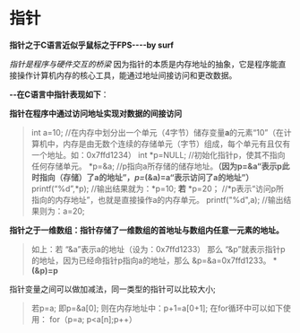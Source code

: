 


# 指针
**指针之于C语言近似乎鼠标之于FPS----by surf**

*指针是程序与硬件交互的桥梁*
因为指针的本质是内存地址的抽象，它是程序能直接操作计算机内存的核心工具，能通过地址间接访问和更改数据。

**--在C语言中指针表现如下**：

**指针在程序中通过访问地址实现对数据的间接访问**

>   int a=10;
>   //在内存中划分出一个单元（4字节）储存变量**a**的元素“10”（在计算机中，内存是由无数个连续的存储单元（字节）组成，每个单元有且仅有一个地址。如：0x7ffd1234）
>   int *p=NULL;
>   //初始化指针p，使其不指向任何存储单元。
>   *p=&a;
>   //p指向a所存储的储存地址。**（因为p=&a“表示p此时指向（存储）了a的地址”，*p=*(&a)=a“表示访问了a的地址”）**
>   printf(“%d”,*p);
>   //输出结果就为：*p=10;
>   **若**
>   *p=20；
>   //*p表示“访问p所指向的内存地址”，也就是直接操作a的内存单元。
>   printf("%d",a);
>   //输出结果则为：a=20;

**指针之于一维数组：指针存储了一维数组的首地址与数组内任意一元素的地址。**

> 如上：若 “&a”表示a的地址（设为：0x7ffd1233）
> 那么 “&p”就表示指针p的地址，因为已经命指针p指向a的地址，那么 &p=&a=0x7ffd1233。
> ***(&p)=p**

指针变量之间可以做加减法，同一类型的指针可以比较大小;

>若p=a;
>即p=&a[0];
>则在内存地址中：p+1=a[0+1];
>在for循环中可以如下使用：
>for（p=a; p<a[n];p++）

<!--stackedit_data:
eyJoaXN0b3J5IjpbLTMxMzkwNDU3Nyw4MTcwMTQ2OTcsLTIyOT
M0NDQzNCwtMjc4Njc3ODY2LC05NzAwNzIwNjIsNTczMTk2OTMs
LTIwODEwOTMxNDNdfQ==
-->